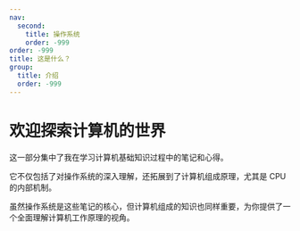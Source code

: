 ```yaml
---
nav:
  second:
    title: 操作系统
    order: -999
order: -999
title: 这是什么？
group:
  title: 介绍
  order: -999
---
```


# 欢迎探索计算机的世界

这一部分集中了我在学习计算机基础知识过程中的笔记和心得。

它不仅包括了对操作系统的深入理解，还拓展到了计算机组成原理，尤其是 CPU 的内部机制。

虽然操作系统是这些笔记的核心，但计算机组成的知识也同样重要，为你提供了一个全面理解计算机工作原理的视角。
